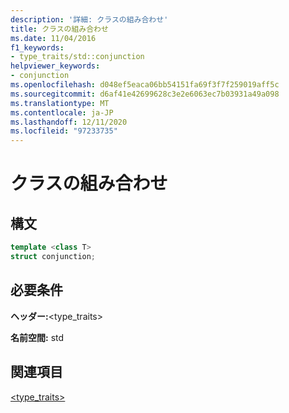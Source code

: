 ```yaml
---
description: '詳細: クラスの組み合わせ'
title: クラスの組み合わせ
ms.date: 11/04/2016
f1_keywords:
- type_traits/std::conjunction
helpviewer_keywords:
- conjunction
ms.openlocfilehash: d048ef5eaca06bb54151fa69f3f7f259019aff5c
ms.sourcegitcommit: d6af41e42699628c3e2e6063ec7b03931a49a098
ms.translationtype: MT
ms.contentlocale: ja-JP
ms.lasthandoff: 12/11/2020
ms.locfileid: "97233735"
---
```

# <a name="conjunction-class"></a>クラスの組み合わせ

## <a name="syntax"></a>構文

```cpp
template <class T>
struct conjunction;
```

## <a name="requirements"></a>必要条件

**ヘッダー:**\<type_traits>

**名前空間:** std

## <a name="see-also"></a>関連項目

[<type_traits>](../standard-library/type-traits.md)
